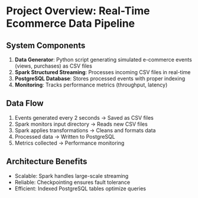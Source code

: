 # Project Overview: Real-Time Ecommerce Data Pipeline

## System Components

1. **Data Generator**: Python script generating simulated e-commerce events (views, purchases) as CSV files
2. **Spark Structured Streaming**: Processes incoming CSV files in real-time
3. **PostgreSQL Database**: Stores processed events with proper indexing
4. **Monitoring**: Tracks performance metrics (throughput, latency)

## Data Flow

1. Events generated every 2 seconds → Saved as CSV files
2. Spark monitors input directory → Reads new CSV files
3. Spark applies transformations → Cleans and formats data
4. Processed data → Written to PostgreSQL
5. Metrics collected → Performance monitoring

## Architecture Benefits

- Scalable: Spark handles large-scale streaming
- Reliable: Checkpointing ensures fault tolerance
- Efficient: Indexed PostgreSQL tables optimize queries
